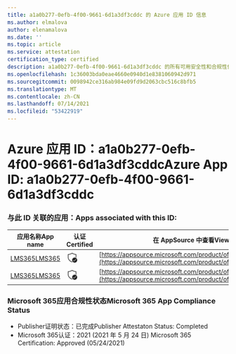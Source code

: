 ```yaml
---
title: a1a0b277-0efb-4f00-9661-6d1a3df3cddc 的 Azure 应用 ID 信息
ms.author: elmalova
author: elenamalova
ms.date: ''
ms.topic: article
ms.service: attestation
certification_type: certified
description: a1a0b277-0efb-4f00-9661-6d1a3df3cddc 的所有可用安全性和合规性信息。
ms.openlocfilehash: 1c36003bda0eae4660e0940d1e8381060942d971
ms.sourcegitcommit: 0098942ce316ab984e09fd9d2063cbc516c8bfb5
ms.translationtype: MT
ms.contentlocale: zh-CN
ms.lasthandoff: 07/14/2021
ms.locfileid: "53422919"
---
```

# <a name="azure-app-id-a1a0b277-0efb-4f00-9661-6d1a3df3cddc"></a><span data-ttu-id="b75ef-103">Azure 应用 ID：a1a0b277-0efb-4f00-9661-6d1a3df3cddc</span><span class="sxs-lookup"><span data-stu-id="b75ef-103">Azure App ID: a1a0b277-0efb-4f00-9661-6d1a3df3cddc</span></span>


### <a name="apps-associated-with-this-id"></a><span data-ttu-id="b75ef-104">与此 ID 关联的应用：</span><span class="sxs-lookup"><span data-stu-id="b75ef-104">Apps associated with this ID:</span></span>
| <span data-ttu-id="b75ef-105">**应用名称**</span><span class="sxs-lookup"><span data-stu-id="b75ef-105">**App name**</span></span> | <span data-ttu-id="b75ef-106">**认证**</span><span class="sxs-lookup"><span data-stu-id="b75ef-106">**Certified**</span></span> | <span data-ttu-id="b75ef-107">**在 AppSource 中查看**</span><span class="sxs-lookup"><span data-stu-id="b75ef-107">**View in AppSource**</span></span> |
|-|-|-|
| [<span data-ttu-id="b75ef-108">LMS365</span><span class="sxs-lookup"><span data-stu-id="b75ef-108">LMS365</span></span>](https://docs.microsoft.com/en-us/microsoft-365-app-certification/forward/WA104381467) | <img alt="Certified application badge" src="../media/certified-badge.png" height="25" width="25" /> | [https://appsource.microsoft.com/product/office/WA104381467](https://appsource.microsoft.com/product/office/WA104381467) |
| [<span data-ttu-id="b75ef-109">LMS365</span><span class="sxs-lookup"><span data-stu-id="b75ef-109">LMS365</span></span>](https://docs.microsoft.com/en-us/microsoft-365-app-certification/forward/elearningforce.lms365_spfx) | <img alt="Certified application badge" src="../media/certified-badge.png" height="25" width="25" /> | [https://appsource.microsoft.com/product/office/elearningforce.lms365_spfx](https://appsource.microsoft.com/product/office/elearningforce.lms365_spfx) |

### <a name="microsoft-365-app-compliance-status"></a><span data-ttu-id="b75ef-110">Microsoft 365应用合规性状态</span><span class="sxs-lookup"><span data-stu-id="b75ef-110">Microsoft 365 App Compliance Status</span></span>
- <span data-ttu-id="b75ef-111">Publisher证明状态：已完成</span><span class="sxs-lookup"><span data-stu-id="b75ef-111">Publisher Attestaton Status: Completed</span></span>
- <span data-ttu-id="b75ef-112">Microsoft 365认证：2021 (2021 年 5 月 24 日) </span><span class="sxs-lookup"><span data-stu-id="b75ef-112">Microsoft 365 Certification: Approved (05/24/2021)</span></span>
